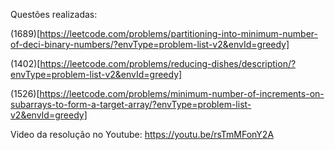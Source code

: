 Questões realizadas:

(1689)[https://leetcode.com/problems/partitioning-into-minimum-number-of-deci-binary-numbers/?envType=problem-list-v2&envId=greedy]

(1402)[https://leetcode.com/problems/reducing-dishes/description/?envType=problem-list-v2&envId=greedy]

(1526)[https://leetcode.com/problems/minimum-number-of-increments-on-subarrays-to-form-a-target-array/?envType=problem-list-v2&envId=greedy]

Video da resolução no Youtube: https://youtu.be/rsTmMFonY2A